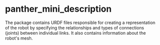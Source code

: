 # panther_mini_description

The package contains URDF files responsible for creating a representation of the robot by specifying the relationships and types of connections (joints) between individual links. It also contains information about the robot's mesh.
